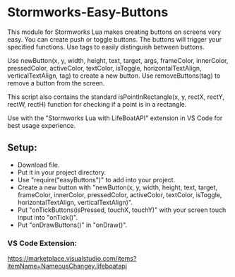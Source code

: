 # Stormworks-Easy-Buttons
This module for Stormworks Lua makes creating buttons on screens very easy. You can create push or toggle buttons. The buttons will trigger your specified functions. Use tags to easily distinguish between buttons.

Use newButton(x, y, width, height, text, target, args, frameColor, innerColor, pressedColor, activeColor, textColor, isToggle, horizontalTextAlign, verticalTextAlign, tag) to create a new button.
Use removeButtons(tag) to remove a button from the screen.

This script also contains the standard isPointInRectangle(x, y, rectX, rectY, rectW, rectH) function for checking if a point is in a rectangle.

Use with the "Stormworks Lua with LifeBoatAPI" extension in VS Code for best usage experience.

## Setup:
- Download file.
- Put it in your project directory.
- Use "require("easyButtons")" to add into your project.
- Create a new button with "newButton(x, y, width, height, text, target, frameColor, innerColor, pressedColor, activeColor, textColor, isToggle, horizontalTextAlign, verticalTextAlign)".
- Put "onTickButtons(isPressed, touchX, touchY)" with your screen touch input into "onTick()".
- Put "onDrawButtons()" in "onDraw()".

### VS Code Extension:
https://marketplace.visualstudio.com/items?itemName=NameousChangey.lifeboatapi

